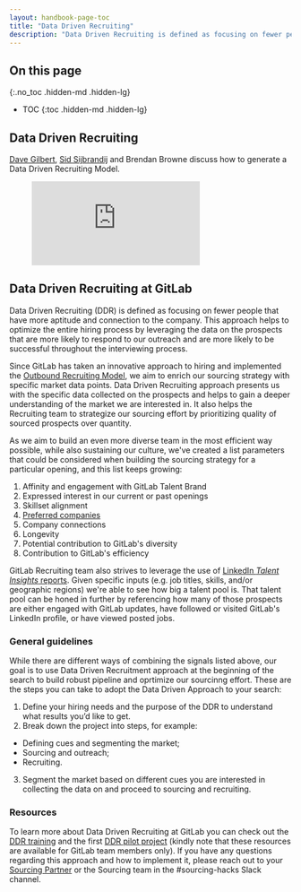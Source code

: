 ```yaml
---
layout: handbook-page-toc
title: "Data Driven Recruiting"
description: "Data Driven Recruiting is defined as focusing on fewer people that have more aptitude and connection to the company."
---
```


## On this page
{:.no_toc .hidden-md .hidden-lg}

- TOC
{:toc .hidden-md .hidden-lg}

## Data Driven Recruiting

[Dave Gilbert](https://about.gitlab.com/company/team/#davegilbert), [Sid Sijbrandij](https://about.gitlab.com/company/team/#sytses) and Brendan Browne discuss how to generate a Data Driven Recruiting Model.

<!-- blank line -->
<figure class="video_container">
  <iframe src="https://www.youtube.com/embed/8qNxeEJimpU" frameborder="0" allowfullscreen="true"> </iframe>
</figure>
<!-- blank line -->

## Data Driven Recruiting at GitLab

Data Driven Recruiting (DDR) is defined as focusing on fewer people that have more aptitude and connection to the company. This approach helps to optimize the entire hiring process by leveraging the data on the prospects that are more likely to respond to our outreach and are more likely to be successful throughout the interviewing process. 

Since GitLab has taken an innovative approach to hiring and implemented the [Outbound Recruiting Model](https://about.gitlab.com/jobs/faq/#gitlabs-outbound-recruiting-model), we aim to enrich our sourcing strategy with specific market data points. Data Driven Recruiting approach presents us with the specific data collected on the prospects and helps to gain a deeper understanding of the market we are interested in. It also helps the Recruiting team to strategize our sourcing effort by prioritizing quality of sourced prospects over quantity.

As we aim to build an even more diverse team in the most efficient way possible, while also sustaining our culture, we've created a list parameters that could be considered when building the sourcing strategy for a particular opening, and this list keeps growing:
1. Affinity and engagement with GitLab Talent Brand
1. Expressed interest in our current or past openings
1. Skillset alignment
1. [Preferred companies](https://about.gitlab.com/handbook/hiring/preferred-companies/)
1. Company connections
1. Longevity
1. Potential contribution to GitLab's diversity
1. Contribution to GitLab's efficiency

GitLab Recruiting team also strives to leverage the use of [LinkedIn *Talent Insights* reports](https://about.gitlab.com/handbook/hiring/recruiting-framework/req-overview/#step-3-complete-kick-off-session-agree-on-priority-level--complete-a-sourcing-session). Given specific inputs (e.g. job titles, skills, and/or geographic regions) we're able to see how big a talent pool is. That talent pool can be honed in further by referencing how many of those prospects are either engaged with GitLab updates, have followed or visited GitLab's LinkedIn profile, or have viewed posted jobs.

### General guidelines
While there are different ways of combining the signals listed above, our goal is to use Data Driven Recruitment approach at the beginning of the search to build robust pipeline and oprtimize our sourcinng effort. These are the steps you can take to adopt the Data Driven Approach to your search:

1. Define your hiring needs and the purpose of the DDR to understand what results you’d like to get.
1. Break down the project into steps, for example: 
- Defining cues and segmenting the market;
- Sourcing and outreach;
- Recruiting.
3. Segment the market based on different cues you are interested in collecting the data on and proceed to sourcing and recruiting.

### Resources
To learn more about Data Driven Recruiting at GitLab you can check out the [DDR training](https://docs.google.com/presentation/d/1hsjYPtHtwiOEe6eBZvbudnafs3UbpvEU4B8CYspHC6s/edit#) and the first [DDR pilot project](https://gitlab.com/gitlab-com/people-group/recruiting/-/issues/363) (kindly note that these resources are available for GitLab team members only). If you have any questions regarding this approach and how to implement it, please reach out to your [Sourcing Partner](https://about.gitlab.com/handbook/hiring/recruiting-alignment/) or the Sourcing team in the #sourcing-hacks Slack channel.